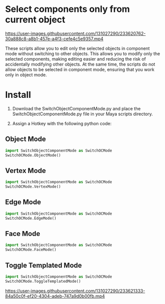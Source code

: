 # Select components only from current object

https://user-images.githubusercontent.com/131027290/233620762-30a888c8-a8b1-457e-a4f3-cefe4c5e9357.mp4


These scripts allow you to edit only the selected objects in component mode without switching to other objects. This allows you to modify only the selected components, making editing easier and reducing the risk of accidentally modifying other objects. At the same time, the scripts do not allow objects to be selected in component mode, ensuring that you work only in object mode.

# Install

1. Download the SwitchObjectComponentMode.py and place the SwitchObjectComponentMode.py file in your Maya scripts directory.

2. Assign a Hotkey with the following python code:

## Object Mode
```python
import SwitchObjectComponentMode as SwitchOCMode
SwitchOCMode.ObjectMode()
```
## Vertex Mode
```python
import SwitchObjectComponentMode as SwitchOCMode
SwitchOCMode.VertexMode()
```
## Edge Mode
```python
import SwitchObjectComponentMode as SwitchOCMode
SwitchOCMode.EdgeMode()
```
## Face Mode
```python
import SwitchObjectComponentMode as SwitchOCMode
SwitchOCMode.FaceMode()
```

## Toggle Templated Mode
```python
import SwitchObjectComponentMode as SwitchOCMode
SwitchOCMode.ToggleTemplatedMode()
```

https://user-images.githubusercontent.com/131027290/233621333-84a50c0f-ef20-4304-adeb-747a9d0b00fb.mp4